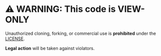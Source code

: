 # ⚠️ WARNING: This code is **VIEW-ONLY**  

Unauthorized cloning, forking, or commercial use is **prohibited** under the [LICENSE](LICENSE.md).  

**Legal action** will be taken against violators.  
 
